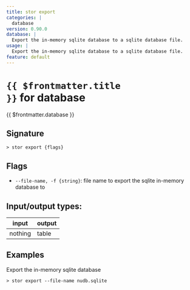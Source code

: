 ```yaml
---
title: stor export
categories: |
  database
version: 0.90.0
database: |
  Export the in-memory sqlite database to a sqlite database file.
usage: |
  Export the in-memory sqlite database to a sqlite database file.
feature: default
---
```


<!-- This file is automatically generated. Please edit the command in https://github.com/nushell/nushell instead. -->

# <code>{{ $frontmatter.title }}</code> for database

<div class='command-title'>{{ $frontmatter.database }}</div>

## Signature

`> stor export {flags} `

## Flags

- `--file-name, -f {string}`: file name to export the sqlite in-memory database to

## Input/output types:

| input   | output |
| ------- | ------ |
| nothing | table  |

## Examples

Export the in-memory sqlite database

```nu
> stor export --file-name nudb.sqlite

```
